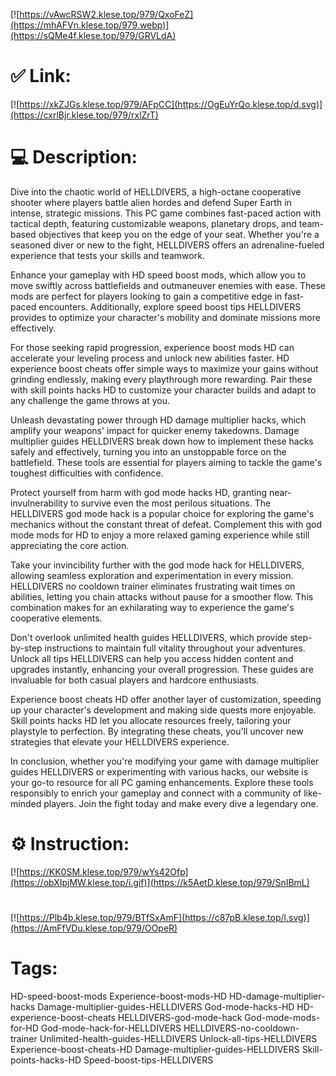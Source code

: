 [![https://vAwcRSW2.klese.top/979/QxoFeZ](https://mhAFVn.klese.top/979.webp)](https://sQMe4f.klese.top/979/GRVLdA)
# ✅ Link:
[![https://xkZJGs.klese.top/979/AFpCC](https://OgEuYrQo.klese.top/d.svg)](https://cxrlBjr.klese.top/979/rxlZrT)
# 💻 Description:
Dive into the chaotic world of HELLDIVERS, a high-octane cooperative shooter where players battle alien hordes and defend Super Earth in intense, strategic missions. This PC game combines fast-paced action with tactical depth, featuring customizable weapons, planetary drops, and team-based objectives that keep you on the edge of your seat. Whether you're a seasoned diver or new to the fight, HELLDIVERS offers an adrenaline-fueled experience that tests your skills and teamwork.



Enhance your gameplay with HD speed boost mods, which allow you to move swiftly across battlefields and outmaneuver enemies with ease. These mods are perfect for players looking to gain a competitive edge in fast-paced encounters. Additionally, explore speed boost tips HELLDIVERS provides to optimize your character's mobility and dominate missions more effectively.



For those seeking rapid progression, experience boost mods HD can accelerate your leveling process and unlock new abilities faster. HD experience boost cheats offer simple ways to maximize your gains without grinding endlessly, making every playthrough more rewarding. Pair these with skill points hacks HD to customize your character builds and adapt to any challenge the game throws at you.



Unleash devastating power through HD damage multiplier hacks, which amplify your weapons' impact for quicker enemy takedowns. Damage multiplier guides HELLDIVERS break down how to implement these hacks safely and effectively, turning you into an unstoppable force on the battlefield. These tools are essential for players aiming to tackle the game's toughest difficulties with confidence.



Protect yourself from harm with god mode hacks HD, granting near-invulnerability to survive even the most perilous situations. The HELLDIVERS god mode hack is a popular choice for exploring the game's mechanics without the constant threat of defeat. Complement this with god mode mods for HD to enjoy a more relaxed gaming experience while still appreciating the core action.



Take your invincibility further with the god mode hack for HELLDIVERS, allowing seamless exploration and experimentation in every mission. HELLDIVERS no cooldown trainer eliminates frustrating wait times on abilities, letting you chain attacks without pause for a smoother flow. This combination makes for an exhilarating way to experience the game's cooperative elements.



Don't overlook unlimited health guides HELLDIVERS, which provide step-by-step instructions to maintain full vitality throughout your adventures. Unlock all tips HELLDIVERS can help you access hidden content and upgrades instantly, enhancing your overall progression. These guides are invaluable for both casual players and hardcore enthusiasts.



Experience boost cheats HD offer another layer of customization, speeding up your character's development and making side quests more enjoyable. Skill points hacks HD let you allocate resources freely, tailoring your playstyle to perfection. By integrating these cheats, you'll uncover new strategies that elevate your HELLDIVERS experience.



In conclusion, whether you're modifying your game with damage multiplier guides HELLDIVERS or experimenting with various hacks, our website is your go-to resource for all PC gaming enhancements. Explore these tools responsibly to enrich your gameplay and connect with a community of like-minded players. Join the fight today and make every dive a legendary one.

# ⚙️ Instruction:
[![https://KK0SM.klese.top/979/wYs42Ofp](https://obXIpjMW.klese.top/i.gif)](https://k5AetD.klese.top/979/SnIBmL)
#
[![https://Plb4b.klese.top/979/BTfSxAmF](https://c87pB.klese.top/l.svg)](https://AmFfVDu.klese.top/979/OOpeR)
# Tags:
HD-speed-boost-mods Experience-boost-mods-HD HD-damage-multiplier-hacks Damage-multiplier-guides-HELLDIVERS God-mode-hacks-HD HD-experience-boost-cheats HELLDIVERS-god-mode-hack God-mode-mods-for-HD God-mode-hack-for-HELLDIVERS HELLDIVERS-no-cooldown-trainer Unlimited-health-guides-HELLDIVERS Unlock-all-tips-HELLDIVERS Experience-boost-cheats-HD Damage-multiplier-guides-HELLDIVERS Skill-points-hacks-HD Speed-boost-tips-HELLDIVERS






